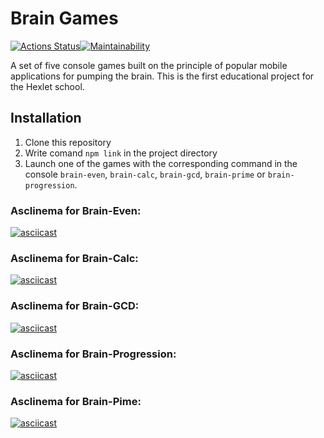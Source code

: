 # Brain Games
[![Actions Status](https://github.com/ArkadiyKonstantinov/frontend-project-lvl1/workflows/hexlet-check/badge.svg)](https://github.com/ArkadiyKonstantinov/frontend-project-lvl1/actions)[![Maintainability](https://api.codeclimate.com/v1/badges/c4dacddea91489587a2d/maintainability)](https://codeclimate.com/github/ArkadiyKonstantinov/frontend-project-lvl1/maintainability)

A set of five console games built on the principle of popular mobile applications for pumping the brain. This is the first educational project for the Hexlet school.

## Installation
1. Clone this repository
2. Write comand `npm link` in the project directory
3. Launch one of the games with the corresponding command in the console `brain-even`, `brain-calc`, `brain-gcd`, `brain-prime` or `brain-progression`.

### Asclinema for Brain-Even:
[![asciicast](https://asciinema.org/a/3xifb2btDtVPu3lGd2P9tKuqG.svg)](https://asciinema.org/a/3xifb2btDtVPu3lGd2P9tKuqG)

### Asclinema for Brain-Calc:
[![asciicast](https://asciinema.org/a/qapWgcLdDQm63R6JtrC5M9RWW.svg)](https://asciinema.org/a/qapWgcLdDQm63R6JtrC5M9RWW)

### Asclinema for Brain-GCD:
[![asciicast](https://asciinema.org/a/TVWB0O77cmlnmCtunAInqASda.svg)](https://asciinema.org/a/TVWB0O77cmlnmCtunAInqASda)

### Asclinema for Brain-Progression:
[![asciicast](https://asciinema.org/a/WXswKOeJCmf9qTvOzIfGcXzWi.svg)](https://asciinema.org/a/WXswKOeJCmf9qTvOzIfGcXzWi)

### Asclinema for Brain-Pime:
[![asciicast](https://asciinema.org/a/zurltW4v4tMFNlQJJrGOFdGMa.svg)](https://asciinema.org/a/zurltW4v4tMFNlQJJrGOFdGMa)
